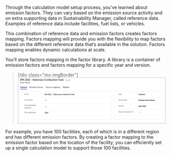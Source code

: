 Through the calculation model setup process, you’ve learned about emission factors. They can vary based on the emission source activity and on extra supporting data in Sustainability Manager, called reference data. Examples of reference data include facilities, fuel lists, or vehicles. 

This combination of reference data and emission factors creates factors mapping. Factors mapping will provide you with the flexibility to map factors based on the different reference data that’s available in the solution. Factors mapping enables dynamic calculations at scale.

You’ll store factors mapping in the factor library. A library is a container of emission factors and factors mapping for a specific year and version.

> [!div class="mx-imgBorder"]
> [![Screenshot representing EPA 2022 - Stationary Combustion Fuels stored in factor library.](../media/stationary-combustion-fuels.png)](../media/stationary-combustion-fuels.png#lightbox)
 
For example, you have 100 facilities, each of which is in a different region and has different emission factors. By creating a factor mapping to the emission factor based on the location of the facility, you can efficiently set up a single calculation model to support those 100 facilities. 
